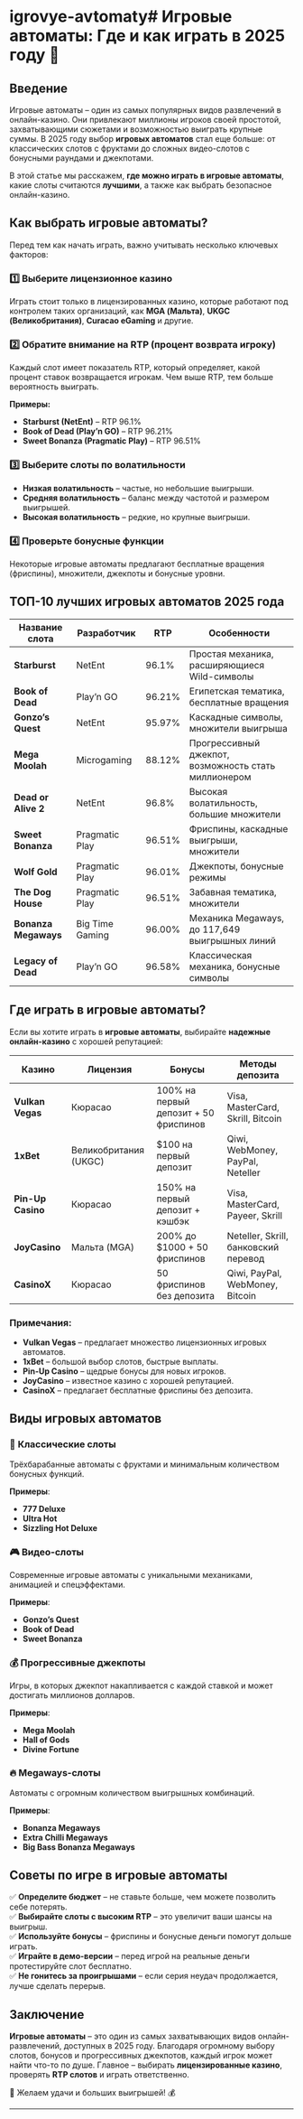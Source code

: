# igrovye-avtomaty# Игровые автоматы: Где и как играть в 2025 году 🎰

## Введение

Игровые автоматы – один из самых популярных видов развлечений в онлайн-казино. Они привлекают миллионы игроков своей простотой, захватывающими сюжетами и возможностью выиграть крупные суммы. В 2025 году выбор **игровых автоматов** стал еще больше: от классических слотов с фруктами до сложных видео-слотов с бонусными раундами и джекпотами.

В этой статье мы расскажем, **где можно играть в игровые автоматы**, какие слоты считаются **лучшими**, а также как выбрать безопасное онлайн-казино.

## Как выбрать игровые автоматы?

Перед тем как начать играть, важно учитывать несколько ключевых факторов:

### 1️⃣ **Выберите лицензионное казино**
Играть стоит только в лицензированных казино, которые работают под контролем таких организаций, как **MGA (Мальта)**, **UKGC (Великобритания)**, **Curacao eGaming** и другие.

### 2️⃣ **Обратите внимание на RTP (процент возврата игроку)**
Каждый слот имеет показатель RTP, который определяет, какой процент ставок возвращается игрокам. Чем выше RTP, тем больше вероятность выиграть.

**Примеры:**
- **Starburst (NetEnt)** – RTP 96.1%
- **Book of Dead (Play’n GO)** – RTP 96.21%
- **Sweet Bonanza (Pragmatic Play)** – RTP 96.51%

### 3️⃣ **Выберите слоты по волатильности**
- **Низкая волатильность** – частые, но небольшие выигрыши.
- **Средняя волатильность** – баланс между частотой и размером выигрышей.
- **Высокая волатильность** – редкие, но крупные выигрыши.

### 4️⃣ **Проверьте бонусные функции**
Некоторые игровые автоматы предлагают бесплатные вращения (фриспины), множители, джекпоты и бонусные уровни.

## ТОП-10 лучших игровых автоматов 2025 года

| **Название слота** | **Разработчик** | **RTP** | **Особенности** |
|--------------------|--------------|---------|----------------------------------------------------|
| **Starburst**      | NetEnt       | 96.1%   | Простая механика, расширяющиеся Wild-символы |
| **Book of Dead**   | Play’n GO    | 96.21%  | Египетская тематика, бесплатные вращения |
| **Gonzo’s Quest**  | NetEnt       | 95.97%  | Каскадные символы, множители выигрыша |
| **Mega Moolah**    | Microgaming  | 88.12%  | Прогрессивный джекпот, возможность стать миллионером |
| **Dead or Alive 2** | NetEnt      | 96.8%   | Высокая волатильность, большие множители |
| **Sweet Bonanza**  | Pragmatic Play | 96.51% | Фриспины, каскадные выигрыши, множители |
| **Wolf Gold**      | Pragmatic Play | 96.01% | Джекпоты, бонусные режимы |
| **The Dog House**  | Pragmatic Play | 96.51% | Забавная тематика, множители |
| **Bonanza Megaways** | Big Time Gaming | 96.00% | Механика Megaways, до 117,649 выигрышных линий |
| **Legacy of Dead** | Play’n GO    | 96.58%  | Классическая механика, бонусные символы |

## Где играть в игровые автоматы?

Если вы хотите играть в **игровые автоматы**, выбирайте **надежные онлайн-казино** с хорошей репутацией:

| **Казино**          | **Лицензия**    | **Бонусы**                          | **Методы депозита**         |
|--------------------|---------------|----------------------------------|------------------------------|
| **Vulkan Vegas**   | Кюрасао       | 100% на первый депозит + 50 фриспинов | Visa, MasterCard, Skrill, Bitcoin |
| **1xBet**         | Великобритания (UKGC) | $100 на первый депозит | Qiwi, WebMoney, PayPal, Neteller |
| **Pin-Up Casino**  | Кюрасао       | 150% на первый депозит + кэшбэк | Visa, MasterCard, Payeer, Skrill |
| **JoyCasino**      | Мальта (MGA)  | 200% до $1000 + 50 фриспинов | Neteller, Skrill, банковский перевод |
| **CasinoX**        | Кюрасао       | 50 фриспинов без депозита     | Qiwi, PayPal, WebMoney, Bitcoin |

### Примечания:
- **Vulkan Vegas** – предлагает множество лицензионных игровых автоматов.
- **1xBet** – большой выбор слотов, быстрые выплаты.
- **Pin-Up Casino** – щедрые бонусы для новых игроков.
- **JoyCasino** – известное казино с хорошей репутацией.
- **CasinoX** – предлагает бесплатные фриспины без депозита.

## Виды игровых автоматов

### 🎰 **Классические слоты**
Трёхбарабанные автоматы с фруктами и минимальным количеством бонусных функций.

**Примеры**:
- **777 Deluxe**
- **Ultra Hot**
- **Sizzling Hot Deluxe**

### 🎮 **Видео-слоты**
Современные игровые автоматы с уникальными механиками, анимацией и спецэффектами.

**Примеры**:
- **Gonzo’s Quest**
- **Book of Dead**
- **Sweet Bonanza**

### 💰 **Прогрессивные джекпоты**
Игры, в которых джекпот накапливается с каждой ставкой и может достигать миллионов долларов.

**Примеры**:
- **Mega Moolah**
- **Hall of Gods**
- **Divine Fortune**

### 🔥 **Megaways-слоты**
Автоматы с огромным количеством выигрышных комбинаций.

**Примеры**:
- **Bonanza Megaways**
- **Extra Chilli Megaways**
- **Big Bass Bonanza Megaways**

## Советы по игре в игровые автоматы

✅ **Определите бюджет** – не ставьте больше, чем можете позволить себе потерять.  
✅ **Выбирайте слоты с высоким RTP** – это увеличит ваши шансы на выигрыш.  
✅ **Используйте бонусы** – фриспины и бонусные деньги помогут дольше играть.  
✅ **Играйте в демо-версии** – перед игрой на реальные деньги протестируйте слот бесплатно.  
✅ **Не гонитесь за проигрышами** – если серия неудач продолжается, лучше сделать перерыв.  

## Заключение

**Игровые автоматы** – это один из самых захватывающих видов онлайн-развлечений, доступных в 2025 году. Благодаря огромному выбору слотов, бонусов и прогрессивных джекпотов, каждый игрок может найти что-то по душе. Главное – выбирать **лицензированные казино**, проверять **RTP слотов** и играть ответственно. 

🎰 Желаем удачи и больших выигрышей! 💰

---


